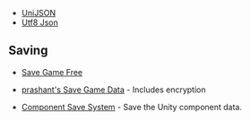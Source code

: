 
* [UniJSON](https://github.com/ousttrue/UniJSON)
* [Utf8 Json](https://github.com/neuecc/Utf8Json)

## Saving

* [Save Game Free](https://github.com/BayatGames/SaveGameFree)

* [prashant's Save Game Data](https://github.com/prashant-singh/SaveGameData) - Includes encryption

* [Component Save System](https://github.com/AlexMeesters/Component-Save-System) - Save the Unity component data.
